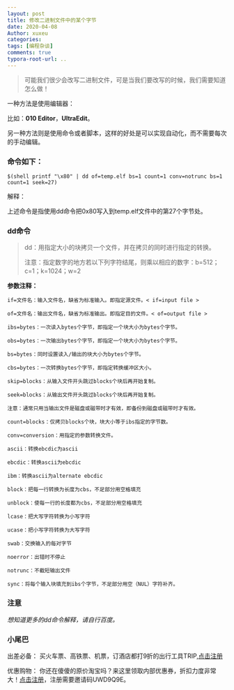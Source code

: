 ```yaml
---
layout: post
title: 修改二进制文件中的某个字节
date: 2020-04-08
Author: xuxeu
categories: 
tags: [编程杂谈]
comments: true
typora-root-url: ..
---
```


>  可能我们很少会改写二进制文件，可是当我们要改写的时候，我们需要知道怎么做！

一种方法是使用编辑器：

比如：**010 Editor**，**UltraEdit**。

另一种方法则是使用命令或者脚本，这样的好处是可以实现自动化，而不需要每次的手动编辑。

### 命令如下：

```
$(shell printf "\x80" | dd of=temp.elf bs=1 count=1 conv=notrunc bs=1 count=1 seek=27)
```

解释：

上述命令是指使用dd命令把0x80写入到temp.elf文件中的第27个字节处。

### dd命令

> dd：用指定大小的块拷贝一个文件，并在拷贝的同时进行指定的转换。
>
> 注意：指定数字的地方若以下列字符结尾，则乘以相应的数字：b=512；c=1；k=1024；w=2

**参数注释：**

```
if=文件名：输入文件名，缺省为标准输入。即指定源文件。< if=input file > 

of=文件名：输出文件名，缺省为标准输出。即指定目的文件。< of=output file > 

ibs=bytes：一次读入bytes个字节，即指定一个块大小为bytes个字节。 

obs=bytes：一次输出bytes个字节，即指定一个块大小为bytes个字节。 

bs=bytes：同时设置读入/输出的块大小为bytes个字节。 

cbs=bytes：一次转换bytes个字节，即指定转换缓冲区大小。 

skip=blocks：从输入文件开头跳过blocks个块后再开始复制。 

seek=blocks：从输出文件开头跳过blocks个块后再开始复制。 

注意：通常只用当输出文件是磁盘或磁带时才有效，即备份到磁盘或磁带时才有效。 

count=blocks：仅拷贝blocks个块，块大小等于ibs指定的字节数。 

conv=conversion：用指定的参数转换文件。 

ascii：转换ebcdic为ascii 

ebcdic：转换ascii为ebcdic 

ibm：转换ascii为alternate ebcdic 

block：把每一行转换为长度为cbs，不足部分用空格填充 

unblock：使每一行的长度都为cbs，不足部分用空格填充 

lcase：把大写字符转换为小写字符 

ucase：把小写字符转换为大写字符 

swab：交换输入的每对字节 

noerror：出错时不停止 

notrunc：不截短输出文件 

sync：将每个输入块填充到ibs个字节，不足部分用空（NUL）字符补齐。
```

### 注意

*想知道更多的dd命令解释，请自行百度。*

### 小尾巴

出差必备：
买火车票、高铁票、机票，订酒店都打9折的出行工具TRIP,[点击注册](https://h5.itrip.world/#/register/6tpd1Z)

优惠购物：
你还在傻傻的原价淘宝吗？来这里领取内部优惠券，折扣力度非常大！[点击注册](http://url.cn/5KRkJq6)，注册需要邀请码UWD9Q9E。